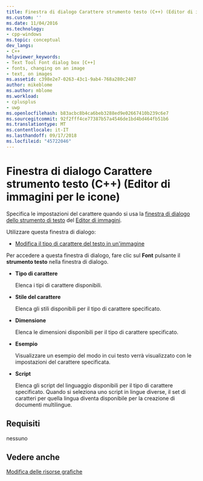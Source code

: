 ```yaml
---
title: Finestra di dialogo Carattere strumento testo (C++) (Editor di immagini per le icone) | Microsoft Docs
ms.custom: ''
ms.date: 11/04/2016
ms.technology:
- cpp-windows
ms.topic: conceptual
dev_langs:
- C++
helpviewer_keywords:
- Text Tool Font dialog box [C++]
- fonts, changing on an image
- text, on images
ms.assetid: c398e2e7-0263-43c1-9ab4-768a280c2407
author: mikeblome
ms.author: mblome
ms.workload:
- cplusplus
- uwp
ms.openlocfilehash: b83acbc8b4ca6beb3288ed9e02667410b239c6e7
ms.sourcegitcommit: 92f2fff4ce77387b57a4546de1bd4bd464fb51b6
ms.translationtype: MT
ms.contentlocale: it-IT
ms.lasthandoff: 09/17/2018
ms.locfileid: "45722046"
---
```

# <a name="text-tool-font-dialog-box-c-image-editor-for-icons"></a>Finestra di dialogo Carattere strumento testo (C++) (Editor di immagini per le icone)

Specifica le impostazioni del carattere quando si usa la [finestra di dialogo dello strumento di testo](../windows/text-tool-dialog-box-image-editor-for-icons.md) del [Editor di immagini](../windows/image-editor-for-icons.md).

Utilizzare questa finestra di dialogo:

- [Modifica il tipo di carattere del testo in un'immagine](../windows/changing-the-font-of-text-on-an-image-image-editor-for-icons.md)

Per accedere a questa finestra di dialogo, fare clic sul **Font** pulsante il **strumento testo** nella finestra di dialogo.

- **Tipo di carattere**

   Elenca i tipi di carattere disponibili.

- **Stile del carattere**

   Elenca gli stili disponibili per il tipo di carattere specificato.

- **Dimensione**

   Elenca le dimensioni disponibili per il tipo di carattere specificato.

- **Esempio**

   Visualizzare un esempio del modo in cui testo verrà visualizzato con le impostazioni del carattere specificata.

- **Script**

   Elenca gli script del linguaggio disponibili per il tipo di carattere specificato. Quando si seleziona uno script in lingue diverse, il set di caratteri per quella lingua diventa disponibile per la creazione di documenti multilingue.

## <a name="requirements"></a>Requisiti

nessuno

## <a name="see-also"></a>Vedere anche

[Modifica delle risorse grafiche](../windows/editing-graphical-resources-image-editor-for-icons.md)